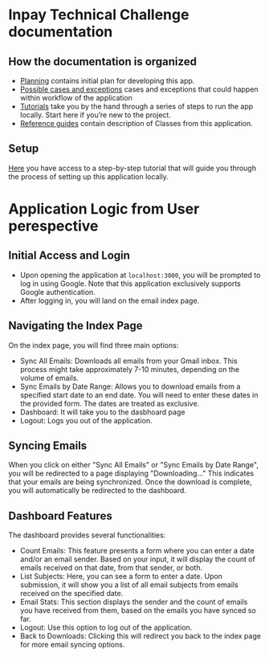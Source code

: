 <!--
# @title Inpay Technical Challenge
-->
# Inpay Technical Challenge documentation

## How the documentation is organized

* [Planning](docs/planning/README.md) contains initial plan for developing this app.
* [Possible cases and exceptions](docs/scenarios/README.md) cases and exceptions that could happen within workflow of the application
* [Tutorials](docs/tutorials/README.md) take you by the hand through a series of steps to run the app locally. Start here if you’re new to the project.
* [Reference guides](docs/references/README.md) contain description of Classes from this application.


## Setup 

[Here](docs/tutorials/README.md) you have access to a step-by-step tutorial that will guide you through the process of setting up this application locally.

# Application Logic from User perespective

## Initial Access and Login
- Upon opening the application at `localhost:3000`, you will be prompted to log in using Google. Note that this application exclusively supports Google authentication.
- After logging in, you will land on the email index page.
## Navigating the Index Page
On the index page, you will find three main options:

- Sync All Emails: Downloads all emails from your Gmail inbox. This process might take approximately 7-10 minutes, depending on the volume of emails.
- Sync Emails by Date Range: Allows you to download emails from a specified start date to an end date. You will need to enter these dates in the provided form. The dates are treated as exclusive.
- Dashboard: It will take you to the dasbhoard page
- Logout: Logs you out of the application.

## Syncing Emails
When you click on either "Sync All Emails" or "Sync Emails by Date Range", you will be redirected to a page displaying "Downloading..." This indicates that your emails are being synchronized.
Once the download is complete, you will automatically be redirected to the dashboard.
## Dashboard Features
The dashboard provides several functionalities:

- Count Emails: This feature presents a form where you can enter a date and/or an email sender. Based on your input, it will display the count of emails received on that date, from that sender, or both.
- List Subjects: Here, you can see a form to enter a date. Upon submission, it will show you a list of all email subjects from emails received on the specified date.
- Email Stats: This section displays the sender and the count of emails you have received from them, based on the emails you have synced so far.
- Logout: Use this option to log out of the application.
- Back to Downloads: Clicking this will redirect you back to the index page for more email syncing options.
